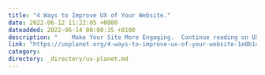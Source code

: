 ```yaml
---
title: "4 Ways to Improve UX of Your Website."
date: 2022-06-12 11:22:05 +0000
dateadded: 2022-06-14 00:00:35 +0100
description: "    Make Your Site More Engaging.  Continue reading on UX Planet »  "
link: "https://uxplanet.org/4-ways-to-improve-ux-of-your-website-1e0b1c7f05db?source=rss----819cc2aaeee0---4"
category:
directory: _directory/ux-planet.md
---
```

